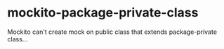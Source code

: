 # mockito-package-private-class
Mockito can't create mock on public class that extends package-private class...
